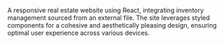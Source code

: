 A responsive real estate website using React,
integrating inventory management sourced from an external file.
The site leverages styled components for a cohesive and
aesthetically pleasing design, ensuring optimal user
experience across various devices.